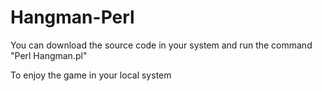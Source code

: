 # Hangman-Perl

You can download the source code in your system and run the command
"Perl Hangman.pl"

To enjoy the game in your local system
